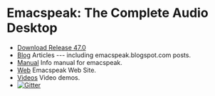 # Emacspeak: The Complete Audio Desktop
* [Download Release 47.0](https://github.com/tvraman/emacspeak/releases/download/47.0/emacspeak-47.0.tar.bz2)
* [Blog](http://tvraman.github.io/emacspeak/blog)  Articles  --- including  emacspeak.blogspot.com  posts.
* [Manual](http://tvraman.github.io/emacspeak/manual) Info manual for emacspeak.
* [Web](http://emacspeak.sf.net) Emacspeak Web Site.
*  [Videos](http://tvraman.github.io/emacspeak/videos) Video demos.
* [![Gitter](https://badges.gitter.im/Join%20Chat.svg)](https://gitter.im/tvraman/emacspeak?utm_source=badge&utm_medium=badge&utm_campaign=pr-badge&utm_content=badge)
